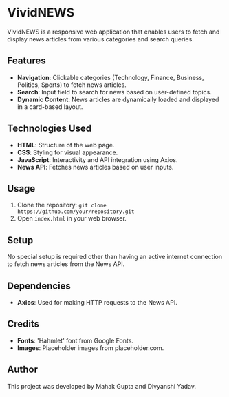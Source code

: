 # VividNEWS

VividNEWS is a responsive web application that enables users to fetch and display news articles from various categories and search queries.

## Features

- **Navigation**: Clickable categories (Technology, Finance, Business, Politics, Sports) to fetch news articles.
- **Search**: Input field to search for news based on user-defined topics.
- **Dynamic Content**: News articles are dynamically loaded and displayed in a card-based layout.

## Technologies Used

- **HTML**: Structure of the web page.
- **CSS**: Styling for visual appearance.
- **JavaScript**: Interactivity and API integration using Axios.
- **News API**: Fetches news articles based on user inputs.

## Usage

1. Clone the repository: `git clone https://github.com/your/repository.git`
2. Open `index.html` in your web browser.

## Setup

No special setup is required other than having an active internet connection to fetch news articles from the News API.

## Dependencies

- **Axios**: Used for making HTTP requests to the News API.

## Credits

- **Fonts**: 'Hahmlet' font from Google Fonts.
- **Images**: Placeholder images from placeholder.com.

## Author

This project was developed by Mahak Gupta and Divyanshi Yadav.
